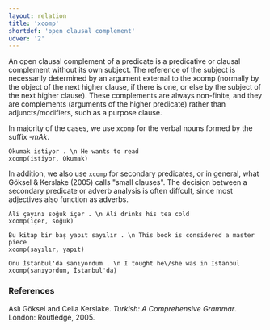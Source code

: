```yaml
---
layout: relation
title: 'xcomp'
shortdef: 'open clausal complement'
udver: '2'
---
```


An open clausal complement of a predicate is
a predicative or clausal complement without its own subject.
The reference of the subject is necessarily determined
by an argument external to the xcomp
(normally by the object of the next higher clause, if there is one,
or else by the subject of the next higher clause).
These complements are always non-finite,
and they are complements (arguments of the higher predicate)
rather than adjuncts/modifiers, such as a purpose clause.

In majority of the cases, we use `xcomp` for the verbal nouns
formed by the suffix _-mAk_.

~~~ sdparse
Okumak istiyor . \n He wants to read
xcomp(istiyor, Okumak)
~~~

In addition, we also use `xcomp` for secondary predicates, 
or in general, what Göksel & Kerslake (2005) calls "small clauses".
The decision between a secondary predicate or adverb analysis is often diffcult,
since most adjectives also function as adverbs.

~~~ sdparse
Ali çayını soğuk içer . \n Ali drinks his tea cold
xcomp(içer, soğuk)
~~~

~~~ sdparse
Bu kitap bir baş yapıt sayılır . \n This book is considered a master piece
xcomp(sayılır, yapıt)
~~~

~~~ sdparse
Onu İstanbul'da sanıyordum . \n I tought he\/she was in Istanbul
xcomp(sanıyordum, İstanbul'da)
~~~

### References
Aslı Göksel and Celia Kerslake. _Turkish: A Comprehensive Grammar_.
London: Routledge, 2005.
<!-- Interlanguage links updated Út zář 29 20:43:28 CEST 2020 -->
